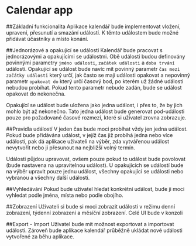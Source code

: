 # Calendar app

##Základní funkcionalita
Aplikace kalendář bude implementovat vložení, upravení, přesunutí a smazání událostí. K těmto událostem bude možné přidávat účastníky a místo konání.

##Jednorázové a opakující se události
Kalendář bude pracovat s jednorázovými a opakujícími se událostmi. Obě události budou definovány povinnými parametry `jméno události`, `začátek události` a `doba trvání` události. Opakující se událost bude navíc mít povinný parametr `čas mezi začátky události` který určí, jak často se mají události opakovat a nepovinný parametr `opakovat do` který určí časový bod, po kterém už žádné události nebudou probíhat. Pokud tento parametr nebude zadán, bude se událost opakovat do nekonečna.

Opakující se událost bude uložena jako jedna událost, i přes to, že by jich mohlo být až nekonečno. Tato jedna událost bude generovat pod-události pouze pro požadované časové rozmezí, které si uživatel zrovna zobrazuje.

##Pravidla událostí
V jeden čas bude moci probíhat vždy jen jedna událost. Pokud bude přidávána událost, v jejíž čas již probíhá jedna nebo více událostí, pak dá aplikace uživateli na výběr, zda vytvářenou událost nevytvořit nebo ji přesunout na nejbližší volný termín. 

Události půjdou upravovat, ovšem pouze pokud to událost bude povolovat (bude nastavena na upravitelnou událost). U opakujících se událostí bude na výběr upravit pouze jednu událost, všechny opakující se události nebo vybranou a všechny další události. 

##Vyhledávání
Pokud bude uživatel hledat konkrétní událost, bude ji moci vyhledat podle jména, místa nebo podle obojího.

##Zobrazení
Uživateli si bude si moci zobrazit události v režimu denní zobrazení, týdenní zobrazení a měsíční zobrazení. Celé UI bude v konzoli

##Export - Import
Uživatel bude mít možnost exportovat a importovat události. Zároveň bude aplikace kalendář průběžně ukládat nové události vytvořené za běhu aplikace.
